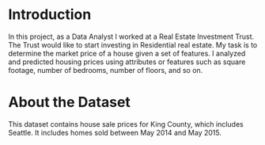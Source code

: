 # Introduction
In this project,  as a Data Analyst I worked at a Real Estate Investment Trust. The Trust would like to start investing in Residential real estate. My  task is to determine the market price of a house given a set of features. I analyzed and predicted housing prices using attributes or features such as square footage, number of bedrooms, number of floors, and so on.

# About the Dataset

This dataset contains house sale prices for King County, which includes Seattle. It includes homes sold between May 2014 and May 2015.
